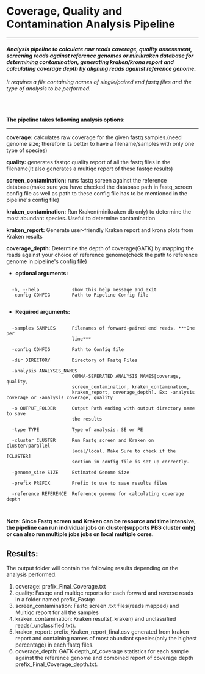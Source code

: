 # Coverage, Quality and Contamination Analysis Pipeline

***

#### <i>Analysis pipeline to calculate raw reads coverage, quality assessment, screening reads against reference genomes or minikraken database for determining contamination, generating kraken/krona report and calculating coverage depth by aligning reads against reference genome. 

It requires a file containing names of single/paired end fastq files and the type of analysis to be performed.</i>
<br>
<br>
<br>
<br>


**The pipeline takes following analysis options:**
***

**coverage:** calculates raw coverage for the given fastq samples.(need genome size; therefore its better to have a filename/samples with only one type of species)

**quality:** generates fastqc quality report of all the fastq files in the filename(It also generates a multiqc report of these fastqc results)

**screen_contamination:** runs fastq screen against the reference database(make sure you have checked the database path in fastq_screen config file as well as path to these config file has to be mentioned in the pipeline's config file)

**kraken_contamination:** Run Kraken(minikraken db only) to determine the most abundant species. Useful to determine contamination

**kraken_report:** Generate user-friendly Kraken report and krona plots from Kraken results

**coverage_depth:** Determine the depth of coverage(GATK) by mapping the reads against your choice of reference genome(check the path to reference genome in pipeline's config file)

- **optional arguments:**


```
  
  -h, --help            show this help message and exit
  -config CONFIG        Path to Pipeline Config file
  
```

- **Required arguments:**


```

  -samples SAMPLES      Filenames of forward-paired end reads. ***One per
                        line***
                        
  -config CONFIG        Path to Config file
  
  -dir DIRECTORY        Directory of Fastq Files
  
  -analysis ANALYSIS_NAMES
                        COMMA-SEPERATED ANALYSIS_NAMES[coverage, quality,
                        screen_contamination, kraken_contamination,
                        kraken_report, coverage_depth]. Ex: -analysis coverage or -analysis coverage, quality
                        
  -o OUTPUT_FOLDER      Output Path ending with output directory name to save
                        the results
                                   
  -type TYPE            Type of analysis: SE or PE
  
  -cluster CLUSTER      Run Fastq_screen and Kraken on cluster/parallel-
                        local/local. Make Sure to check if the [CLUSTER]
                        section in config file is set up correctly.
                        
  -genome_size SIZE     Estimated Genome Size
  
  -prefix PREFIX        Prefix to use to save results files
  
  -reference REFERENCE  Reference genome for calculating coverage depth
                        


```

**Note: Since Fastq screen and Kraken can be resource and time intensive, the pipeline can run individual jobs on cluster(supports PBS cluster only) or can also run multiple jobs jobs on local multiple cores.**

## Results:

The output folder will contain the following results depending on the analysis performed:

1. coverage: prefix_Final_Coverage.txt 
2. quality: Fastqc and multiqc reports for each forward and reverse reads in a folder named prefix_Fastqc
3. screen_contamination: Fastq screen .txt files(reads mapped) and Multiqc report for all the samples
4. kraken_contamination: Kraken results(_kraken) and unclassified reads(_unclassified.txt). 
5. kraken_report: prefix_Kraken_report_final.csv generated from kraken report and containing names of most abundant species(only the highest percentage) in each fastq files.
6. coverage_depth: GATK depth_of_coverage statistics for each sample against the reference genome and combined report of coverage depth prefix_Final_Coverage_depth.txt.

